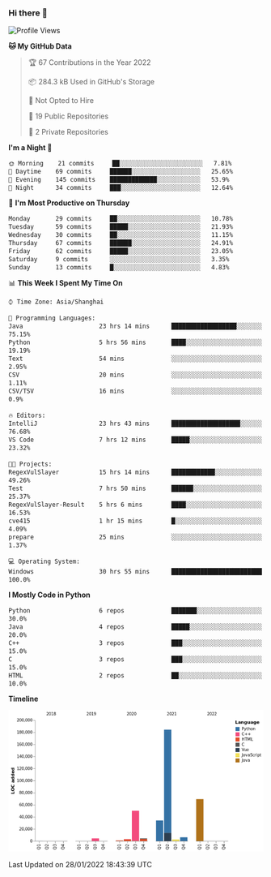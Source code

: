 ### Hi there 👋

<!--START_SECTION:waka-->
![Profile Views](http://img.shields.io/badge/Profile%20Views-0-blue)

**🐱 My GitHub Data** 

> 🏆 67 Contributions in the Year 2022
 > 
> 📦 284.3 kB Used in GitHub's Storage 
 > 
> 🚫 Not Opted to Hire
 > 
> 📜 19 Public Repositories 
 > 
> 🔑 2 Private Repositories  
 > 
**I'm a Night 🦉** 

```text
🌞 Morning    21 commits     ██░░░░░░░░░░░░░░░░░░░░░░░   7.81% 
🌆 Daytime    69 commits     ██████░░░░░░░░░░░░░░░░░░░   25.65% 
🌃 Evening    145 commits    █████████████░░░░░░░░░░░░   53.9% 
🌙 Night      34 commits     ███░░░░░░░░░░░░░░░░░░░░░░   12.64%

```
📅 **I'm Most Productive on Thursday** 

```text
Monday       29 commits     ██░░░░░░░░░░░░░░░░░░░░░░░   10.78% 
Tuesday      59 commits     █████░░░░░░░░░░░░░░░░░░░░   21.93% 
Wednesday    30 commits     ██░░░░░░░░░░░░░░░░░░░░░░░   11.15% 
Thursday     67 commits     ██████░░░░░░░░░░░░░░░░░░░   24.91% 
Friday       62 commits     █████░░░░░░░░░░░░░░░░░░░░   23.05% 
Saturday     9 commits      ░░░░░░░░░░░░░░░░░░░░░░░░░   3.35% 
Sunday       13 commits     █░░░░░░░░░░░░░░░░░░░░░░░░   4.83%

```


📊 **This Week I Spent My Time On** 

```text
⌚︎ Time Zone: Asia/Shanghai

💬 Programming Languages: 
Java                     23 hrs 14 mins      ██████████████████░░░░░░░   75.15% 
Python                   5 hrs 56 mins       ████░░░░░░░░░░░░░░░░░░░░░   19.19% 
Text                     54 mins             ░░░░░░░░░░░░░░░░░░░░░░░░░   2.95% 
CSV                      20 mins             ░░░░░░░░░░░░░░░░░░░░░░░░░   1.11% 
CSV/TSV                  16 mins             ░░░░░░░░░░░░░░░░░░░░░░░░░   0.9%

🔥 Editors: 
IntelliJ                 23 hrs 43 mins      ███████████████████░░░░░░   76.68% 
VS Code                  7 hrs 12 mins       █████░░░░░░░░░░░░░░░░░░░░   23.32%

🐱‍💻 Projects: 
RegexVulSlayer           15 hrs 14 mins      ████████████░░░░░░░░░░░░░   49.26% 
Test                     7 hrs 50 mins       ██████░░░░░░░░░░░░░░░░░░░   25.37% 
RegexVulSlayer-Result    5 hrs 6 mins        ████░░░░░░░░░░░░░░░░░░░░░   16.53% 
cve415                   1 hr 15 mins        █░░░░░░░░░░░░░░░░░░░░░░░░   4.09% 
prepare                  25 mins             ░░░░░░░░░░░░░░░░░░░░░░░░░   1.37%

💻 Operating System: 
Windows                  30 hrs 55 mins      █████████████████████████   100.0%

```

**I Mostly Code in Python** 

```text
Python                   6 repos             ███████░░░░░░░░░░░░░░░░░░   30.0% 
Java                     4 repos             █████░░░░░░░░░░░░░░░░░░░░   20.0% 
C++                      3 repos             ███░░░░░░░░░░░░░░░░░░░░░░   15.0% 
C                        3 repos             ███░░░░░░░░░░░░░░░░░░░░░░   15.0% 
HTML                     2 repos             ██░░░░░░░░░░░░░░░░░░░░░░░   10.0%

```


**Timeline**

![Chart not found](https://raw.githubusercontent.com/SuperMaxine/SuperMaxine/main/charts/bar_graph.png) 


 Last Updated on 28/01/2022 18:43:39 UTC
<!--END_SECTION:waka-->

<!--
**SuperMaxine/SuperMaxine** is a ✨ _special_ ✨ repository because its `README.md` (this file) appears on your GitHub profile.

Here are some ideas to get you started:

- 🔭 I’m currently working on ...
- 🌱 I’m currently learning ...
- 👯 I’m looking to collaborate on ...
- 🤔 I’m looking for help with ...
- 💬 Ask me about ...
- 📫 How to reach me: ...
- 😄 Pronouns: ...
- ⚡ Fun fact: ...
-->


